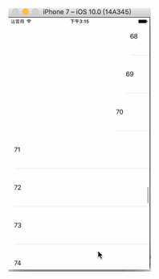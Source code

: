 ![image](https://github.com/pengshengsongcode/CustomTableViewAnimation/blob/master/%E7%AE%80%E5%8D%95%E5%8A%A8%E7%94%BB.gif)
